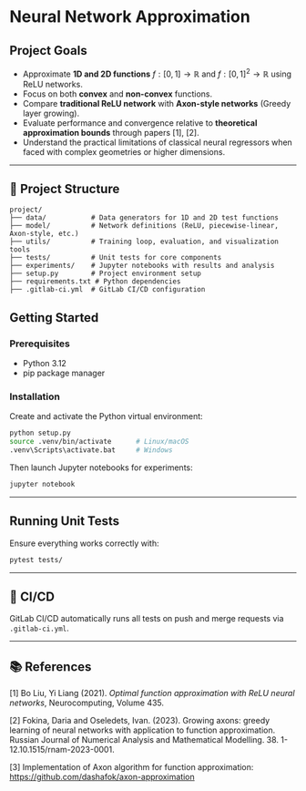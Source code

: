 
# Neural Network Approximation

## Project Goals

- Approximate **1D and 2D functions** $f : [0,1] \rightarrow \mathbb{R}$ and $f : [0,1]^2 \rightarrow \mathbb{R}$ using ReLU networks.
- Focus on both **convex** and **non-convex** functions.
- Compare **traditional ReLU network** with **Axon-style networks** (Greedy layer growing).
- Evaluate performance and convergence relative to **theoretical approximation bounds** through papers [1], [2].
- Understand the practical limitations of classical neural regressors when faced with complex geometries or higher dimensions.

---

## 📁 Project Structure

```
project/
├── data/           # Data generators for 1D and 2D test functions
├── model/          # Network definitions (ReLU, piecewise-linear, Axon-style, etc.)
├── utils/          # Training loop, evaluation, and visualization tools
├── tests/          # Unit tests for core components
├── experiments/    # Jupyter notebooks with results and analysis
├── setup.py        # Project environment setup
├── requirements.txt # Python dependencies
├── .gitlab-ci.yml  # GitLab CI/CD configuration
```

## Getting Started

### Prerequisites

- Python 3.12
- pip package manager

### Installation

Create and activate the Python virtual environment:

```bash
python setup.py
source .venv/bin/activate      # Linux/macOS
.venv\Scripts\activate.bat     # Windows
```

Then launch Jupyter notebooks for experiments:

```bash
jupyter notebook
```

---

## Running Unit Tests

Ensure everything works correctly with:

```bash
pytest tests/
```

---

## 📌 CI/CD

GitLab CI/CD automatically runs all tests on push and merge requests via `.gitlab-ci.yml`.

---

## 📚 References

[1] Bo Liu, Yi Liang (2021). *Optimal function approximation with ReLU neural networks*, Neurocomputing, Volume 435.

[2] Fokina, Daria and Oseledets, Ivan. (2023). Growing axons: greedy learning of neural networks with application to function approximation. Russian Journal of Numerical Analysis and Mathematical Modelling. 38. 1-12.10.1515/rnam-2023-0001.

[3] Implementation of Axon algorithm for function approximation: https://github.com/dashafok/axon-approximation